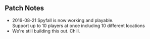 ## Patch Notes
- 2016-08-21
Spyfall is now working and playable.    
Support up to 10 players at once including 10 different locations
- We're still building this out. Chill.
